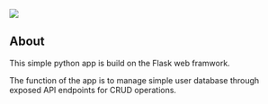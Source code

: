 ![](https://ckeditor.com/apps/ckfinder/userfiles/files/image(4).png)

About
-----
This simple python app is build on the Flask web framwork.

The function of the app is to manage simple user database through exposed API endpoints for CRUD operations.


